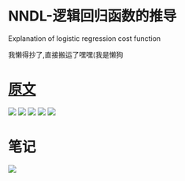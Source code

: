 # NNDL-逻辑回归函数的推导


Explanation of logistic regression cost function
<!--more-->

我懒得抄了,直接搬运了嘿嘿(我是懒狗

# [原文](http://www.ai-start.com/dl2017/html/lesson1-week2.html)
<img loading="lazy" src="https://tronwei-1254020584.cos.ap-beijing.myqcloud.com/NNDL/5/11.png">

<img loading="lazy" src="https://tronwei-1254020584.cos.ap-beijing.myqcloud.com/NNDL/5/12.png">

<img loading="lazy" src="https://tronwei-1254020584.cos.ap-beijing.myqcloud.com/NNDL/5/13.png">

<img loading="lazy" src="https://tronwei-1254020584.cos.ap-beijing.myqcloud.com/NNDL/5/14.png">

<img loading="lazy" src="https://tronwei-1254020584.cos.ap-beijing.myqcloud.com/NNDL/5/15.png">

# 笔记
<img loading="lazy" src="https://tronwei-1254020584.cos.ap-beijing.myqcloud.com/NNDL/5/01.jpg">
